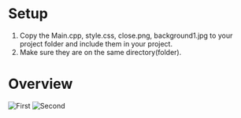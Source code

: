 # Setup

1. Copy the Main.cpp, style.css, close.png, background1.jpg to your project folder and include them in your project.
2. Make sure they are on the same directory(folder).

# Overview
![First](https://i.imgur.com/slyxYIA.png)
![Second](https://i.imgur.com/HtgJYZy.png)